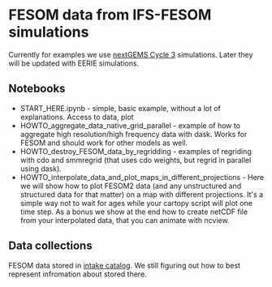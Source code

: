 # FESOM data from IFS-FESOM simulations

Currently for examples we use [nextGEMS Cycle 3](https://easy.gems.dkrz.de/DYAMOND/NextGEMS/index.html#id4) simulations. Later they will be updated with EERIE simulations.

## Notebooks

* START_HERE.ipynb - simple, basic example, without a lot of explanations. Access to data, plot
* HOWTO_aggregate_data_native_grid_parallel - example of how to aggregate high resolution/high frequency data with dask. Works for FESOM and should work for other models as well.
* HOWTO_destroy_FESOM_data_by_regridding - examples of regriding with cdo and smmregrid (that uses cdo weights, but regrid in parallel using dask).
* HOWTO_interpolate_data_and_plot_maps_in_different_projections - Here we will show how to plot FESOM2 data (and any unstructured and structured data for that matter) on a map with different projections. It's a simple way not to wait for ages while your cartopy script will plot one time step. As a bonus we show at the end how to create netCDF file from your interpolated data, that you can animate with ncview.


## Data collections

FESOM data stored in [intake catalog](https://intake.readthedocs.io/en/latest/catalog.html). We still figuring out how to best represent infromation about stored there. 

